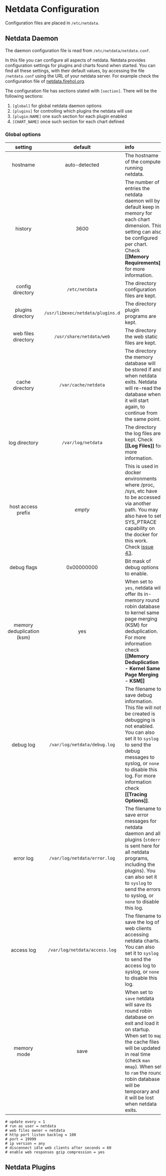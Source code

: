 # Netdata Configuration

Configuration files are placed in `/etc/netdata`.

## Netdata Daemon

The daemon configuration file is read from `/etc/netdata/netdata.conf`.

In this file you can configure all aspects of netdata. Netdata provides configuration settings for plugins and charts found when started. You can find all these settings, with their default values, by accessing the file `/netdata.conf` using the URL of your netdata server. For example check the configuration file of [netdata.firehol.org](http://netdata.firehol.org/netdata.conf).

The configuration file has sections stated with `[section]`. There will be the following sections:

1. `[global]` for global netdata daemon options
2. `[plugins]` for controlling which plugins the netdata will use
3. `[plugin:NAME]` one such section for each plugin enabled
4. `[CHART_NAME]` once such section for each chart defined

### Global options

setting | default | info
:------:|:-------:|:----
hostname|auto-detected|The hostname of the computer running netdata.
history|3600|The number of entries the netdata daemon will by default keep in memory for each chart dimension. This setting can also be configured per chart. Check **[[Memory Requirements]]** for more information.
config directory|`/etc/netdata`|The directory configuration files are kept.
plugins directory|`/usr/libexec/netdata/plugins.d`|The directory plugin programs are kept.
web files directory|`/usr/share/netdata/web`|The directory the web static files are kept.
cache directory|`/var/cache/netdata`|The directory the memory database will be stored if and when netdata exits. Netdata will re-read the database when it will start again, to continue from the same point.
log directory|`/var/log/netdata`|The directory the log files are kept. Check **[[Log Files]]** for more information.
host access prefix|*empty*|This is used in docker environments where /proc, /sys, etc have to be accessed via another path. You may also have to set SYS_PTRACE capability on the docker for this work. Check [issue 43](https://github.com/firehol/netdata/issues/43).
debug flags|0x00000000|Bit mask of debug options to enable.
memory deduplication (ksm)|yes|When set to `yes`, netdata will offer its in-memory round robin database to kernel same page merging (KSM) for deduplication. For more information check **[[Memory Deduplication - Kernel Same Page Merging - KSM]]**
debug log|`/var/log/netdata/debug.log`|The filename to save debug information. This file will not be created is debugging is not enabled. You can also set it to `syslog` to send the debug messages to syslog, or `none` to disable this log. For more information check **[[Tracing Options]]**.
error log|`/var/log/netdata/error.log`|The filename to save error messages for netdata daemon and all plugins (`stderr` is sent here for all netdata programs, including the plugins). You can also set it to `syslog` to send the errors to syslog, or `none` to disable this log.
access log|`/var/log/netdata/access.log`|The filename to save the log of web clients accessing netdata charts. You can also set it to `syslog` to send the access log to syslog, or `none` to disable this log.
memory mode|save|When set to `save` netdata will save its round robin database on exit and load it on startup. When set to `map` the cache files will be updated in real time (check `man mmap`). When set to `ram` the round robin database will be temporary and it will be lost when netdata exits.

	# update every = 1
	# run as user = netdata
	# web files owner = netdata
	# http port listen backlog = 100
	# port = 19999
	# ip version = any
	# disconnect idle web clients after seconds = 60
	# enable web responses gzip compression = yes


## Netdata Plugins
